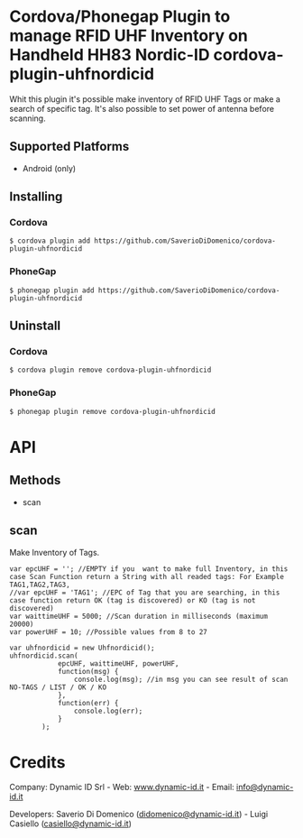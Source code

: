 # Cordova/Phonegap Plugin to manage RFID UHF Inventory on Handheld HH83 Nordic-ID cordova-plugin-uhfnordicid

Whit this plugin it's possible make inventory of RFID UHF Tags or make a search of specific tag.
It's also possible to set power of antenna before scanning.

## Supported Platforms
* Android (only)

## Installing

### Cordova

    $ cordova plugin add https://github.com/SaverioDiDomenico/cordova-plugin-uhfnordicid

### PhoneGap

    $ phonegap plugin add https://github.com/SaverioDiDomenico/cordova-plugin-uhfnordicid


## Uninstall

### Cordova

    $ cordova plugin remove cordova-plugin-uhfnordicid

### PhoneGap

    $ phonegap plugin remove cordova-plugin-uhfnordicid
    
# API

## Methods

- scan

## scan

Make Inventory of Tags.

    var epcUHF = ''; //EMPTY if you  want to make full Inventory, in this case Scan Function return a String with all readed tags: For Example TAG1,TAG2,TAG3,
    //var epcUHF = 'TAG1'; //EPC of Tag that you are searching, in this case function return OK (tag is discovered) or KO (tag is not discovered)
    var waittimeUHF = 5000; //Scan duration in milliseconds (maximum 20000)
    var powerUHF = 10; //Possible values from 8 to 27
    
    var uhfnordicid = new Uhfnordicid();
    uhfnordicid.scan(
                epcUHF, waittimeUHF, powerUHF,
                function(msg) {
                    console.log(msg); //in msg you can see result of scan NO-TAGS / LIST / OK / KO
                },
                function(err) {
                    console.log(err);
                }
            );


# Credits

Company: 
Dynamic ID Srl - Web: www.dynamic-id.it - Email: info@dynamic-id.it

Developers: 
Saverio Di Domenico (didomenico@dynamic-id.it) - Luigi Casiello (casiello@dynamic-id.it)



